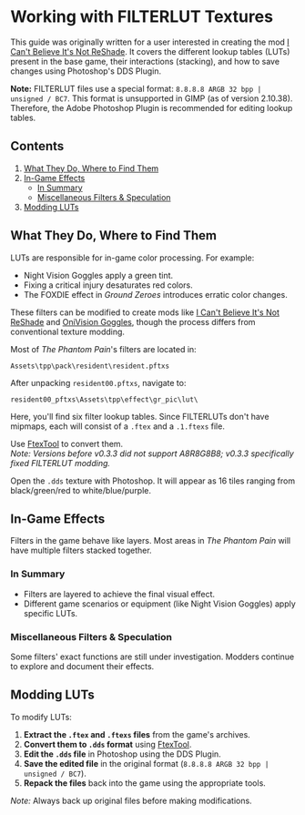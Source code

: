 # Working with FILTERLUT Textures

This guide was originally written for a user interested in creating the mod [I Can't Believe It's Not ReShade](https://www.nexusmods.com/metalgearsolidvtpp/mods/406). It covers the different lookup tables (LUTs) present in the base game, their interactions (stacking), and how to save changes using Photoshop's DDS Plugin.

**Note:** FILTERLUT files use a special format: `8.8.8.8 ARGB 32 bpp | unsigned / BC7`. This format is unsupported in GIMP (as of version 2.10.38). Therefore, the Adobe Photoshop Plugin is recommended for editing lookup tables.

## Contents

1. [What They Do, Where to Find Them](#what-they-do-where-to-find-them)
2. [In-Game Effects](#in-game-effects)
   - [In Summary](#in-summary)
   - [Miscellaneous Filters & Speculation](#miscellaneous-filters--speculation)
3. [Modding LUTs](#modding-luts)

## What They Do, Where to Find Them

LUTs are responsible for in-game color processing. For example:

- Night Vision Goggles apply a green tint.
- Fixing a critical injury desaturates red colors.
- The FOXDIE effect in *Ground Zeroes* introduces erratic color changes.

These filters can be modified to create mods like [I Can't Believe It's Not ReShade](https://www.nexusmods.com/metalgearsolidvtpp/mods/406) and [OniVision Goggles](https://www.nexusmods.com/metalgearsolidvtpp/mods/402), though the process differs from conventional texture modding.

Most of *The Phantom Pain*'s filters are located in:

```
Assets\tpp\pack\resident\resident.pftxs
```

After unpacking `resident00.pftxs`, navigate to:

```
resident00_pftxs\Assets\tpp\effect\gr_pic\lut\
```

Here, you'll find six filter lookup tables. Since FILTERLUTs don't have mipmaps, each will consist of a `.ftex` and a `.1.ftexs` file.

Use [FtexTool](https://mgsvmoddingwiki.github.io/FtexTool/) to convert them.  
*Note: Versions before v0.3.3 did not support A8R8G8B8; v0.3.3 specifically fixed FILTERLUT modding.*

Open the `.dds` texture with Photoshop. It will appear as 16 tiles ranging from black/green/red to white/blue/purple.

## In-Game Effects

Filters in the game behave like layers. Most areas in *The Phantom Pain* will have multiple filters stacked together.

### In Summary

- Filters are layered to achieve the final visual effect.
- Different game scenarios or equipment (like Night Vision Goggles) apply specific LUTs.

### Miscellaneous Filters & Speculation

Some filters' exact functions are still under investigation. Modders continue to explore and document their effects.

## Modding LUTs

To modify LUTs:

1. **Extract the `.ftex` and `.ftexs` files** from the game's archives.
2. **Convert them to `.dds` format** using [FtexTool](https://mgsvmoddingwiki.github.io/FtexTool/).
3. **Edit the `.dds` file** in Photoshop using the DDS Plugin.
4. **Save the edited file** in the original format (`8.8.8.8 ARGB 32 bpp | unsigned / BC7`).
5. **Repack the files** back into the game using the appropriate tools.

*Note:* Always back up original files before making modifications.
